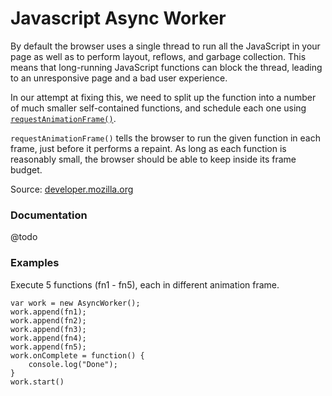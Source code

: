 Javascript Async Worker
=======================

By default the browser uses a single thread to run all the JavaScript in
your page as well as to perform layout, reflows, and garbage collection.
This means that long-running JavaScript functions can block the thread,
leading to an unresponsive page and a bad user experience.

In our attempt at fixing this, we need to split up the function into a
number of much smaller self-contained functions, and schedule each one using
[`requestAnimationFrame()`](https://developer.mozilla.org/en-US/docs/Web/API/window/requestAnimationFrame).

`requestAnimationFrame()` tells the browser to run the given function in each
frame, just before it performs a repaint. As long as each function is reasonably
small, the browser should be able to keep inside its frame budget.

Source: [developer.mozilla.org](https://developer.mozilla.org/en-US/docs/Tools/Performance/Scenarios/Intensive_JavaScript)

### Documentation

@todo

### Examples

Execute 5 functions (fn1 - fn5), each in different animation frame.

    var work = new AsyncWorker();
    work.append(fn1);
    work.append(fn2);
    work.append(fn3);
    work.append(fn4);
    work.append(fn5);
    work.onComplete = function() {
        console.log("Done");
    }
    work.start()

<!--
See [worker](https://www.google.com) in action!
-->
